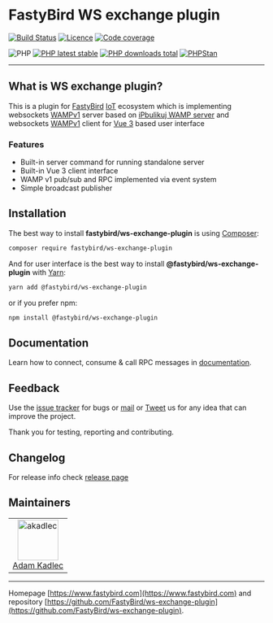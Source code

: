 # FastyBird WS exchange plugin

[![Build Status](https://badgen.net/github/checks/FastyBird/ws-exchange-plugin/main?cache=300&style=flat-square)](https://github.com/FastyBird/ws-exchange-plugin/actions)
[![Licence](https://badgen.net/github/license/FastyBird/ws-exchange-plugin?cache=300&style=flat-square)](https://github.com/FastyBird/ws-exchange-plugin/blob/main/LICENSE.md)
[![Code coverage](https://badgen.net/coveralls/c/github/FastyBird/ws-exchange-plugin?cache=300&style=flat-square)](https://coveralls.io/r/FastyBird/ws-exchange-plugin)

![PHP](https://badgen.net/packagist/php/FastyBird/ws-exchange-plugin?cache=300&style=flat-square)
[![PHP latest stable](https://badgen.net/packagist/v/FastyBird/ws-exchange-plugin/latest?cache=300&style=flat-square)](https://packagist.org/packages/FastyBird/ws-exchange-plugin)
[![PHP downloads total](https://badgen.net/packagist/dt/FastyBird/ws-exchange-plugin?cache=300&style=flat-square)](https://packagist.org/packages/FastyBird/ws-exchange-plugin)
[![PHPStan](https://img.shields.io/badge/phpstan-enabled-brightgreen.svg?style=flat-square)](https://github.com/phpstan/phpstan)

***

## What is WS exchange plugin?

This is a plugin for [FastyBird](https://www.fastybird.com) [IoT](https://en.wikipedia.org/wiki/Internet_of_things) ecosystem which is implementing websockets [WAMPv1](https://wamp-proto.org) server based on [iPbulikuj WAMP server](https://github.com/ipublikuj/websockets-wamp)
and websockets [WAMPv1](https://wamp-proto.org) client for [Vue 3](https://vuejs.org) based user interface

### Features

- Built-in server command for running standalone server
- Built-in Vue 3 client interface
- WAMP v1 pub/sub and RPC implemented via event system
- Simple broadcast publisher

## Installation

The best way to install **fastybird/ws-exchange-plugin** is using [Composer](http://getcomposer.org/):

```sh
composer require fastybird/ws-exchange-plugin
```

And for user interface is the best way to install **@fastybird/ws-exchange-plugin** with [Yarn](https://yarnpkg.com/):

```sh
yarn add @fastybird/ws-exchange-plugin
```

or if you prefer npm:

```sh
npm install @fastybird/ws-exchange-plugin
```

## Documentation

Learn how to connect, consume & call RPC messages in [documentation](https://github.com/FastyBird/ws-exchange-plugin/blob/main/.docs/en/index.md).

## Feedback

Use the [issue tracker](https://github.com/FastyBird/ws-exchange-plugin/issues) for bugs
or [mail](mailto:code@fastybird.com) or [Tweet](https://twitter.com/fastybird) us for any idea that can improve the
project.

Thank you for testing, reporting and contributing.

## Changelog

For release info check [release page](https://github.com/FastyBird/ws-exchange-plugin/releases)

## Maintainers

<table>
	<tbody>
		<tr>
			<td align="center">
				<a href="https://github.com/akadlec">
					<img alt="akadlec" width="80" height="80" src="https://avatars3.githubusercontent.com/u/1866672?s=460&amp;v=4" />
				</a>
				<br>
				<a href="https://github.com/akadlec">Adam Kadlec</a>
			</td>
		</tr>
	</tbody>
</table>

***
Homepage [https://www.fastybird.com](https://www.fastybird.com) and
repository [https://github.com/FastyBird/ws-exchange-plugin](https://github.com/FastyBird/ws-exchange-plugin).
